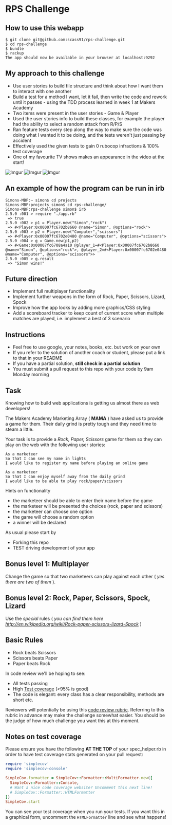 # RPS Challenge

How to use this webapp
---------

```
$ git clone git@github.com:scass91/rps-challenge.git
$ cd rps-challenge
$ bundle
$ rackup
The app should now be available in your browser at localhost:9292
```

My approach to this challenge
---------
* Use user stories to build file structure and think about how I want them to interact with one another
* Build a test for a method I want, let it fail, then write the code and rework until it passes - using the TDD process learned in week 1 at Makers Academy
* Two items were present in the user stories - Game & Player
* Used the user stories info to build these classes, for example the player had the ability to select a random attack from R/P/S
* Ran feature tests every step along the way to make sure the code was doing what I wanted it to be doing, and the tests weren't just passing by accident
* Effectively used the given tests to gain 0 rubocop infractions & 100% test coverage
* One of my favourite TV shows makes an appearance in the video at the start!

![Imgur](https://i.imgur.com/3EGHNY1.png)
![Imgur](https://i.imgur.com/yFXPBip.png)
![Imgur](https://i.imgur.com/zo6PCBN.png)

An example of how the program can be run in irb
---------

```
Simons-MBP:~ simon$ cd projects
Simons-MBP:projects simon$ cd rps-challenge/
Simons-MBP:rps-challenge simon$ irb
2.5.0 :001 > require "./app.rb"
 => true
2.5.0 :002 > p1 = Player.new("Simon","rock")
 => #<Player:0x00007fc6702b8660 @name="Simon", @options="rock">
2.5.0 :003 > p2 = Player.new("Computer","scissors")
 => #<Player:0x00007fc6702e0480 @name="Computer", @options="scissors">
2.5.0 :004 > g = Game.new(p1,p2)
 => #<Game:0x00007fc6708a4a10 @player_1=#<Player:0x00007fc6702b8660 @name="Simon", @options="rock">, @player_2=#<Player:0x00007fc6702e0480 @name="Computer", @options="scissors">>
2.5.0 :005 > g.result
 => "Simon wins!"
```

Future direction
---------
* Implement full multiplayer functionality
* Implement further weapons in the form of Rock, Paper, Scissors, Lizard, Spock
* Improve how the app looks by adding more graphics/CSS styling
* Add a scoreboard tracker to keep count of current score when multiple matches are played, i.e. implement a best of 3 scenario

Instructions
-------

* Feel free to use google, your notes, books, etc. but work on your own
* If you refer to the solution of another coach or student, please put a link to that in your README
* If you have a partial solution, **still check in a partial solution**
* You must submit a pull request to this repo with your code by 9am Monday morning

Task
----

Knowing how to build web applications is getting us almost there as web developers!

The Makers Academy Marketing Array ( **MAMA** ) have asked us to provide a game for them. Their daily grind is pretty tough and they need time to steam a little.

Your task is to provide a _Rock, Paper, Scissors_ game for them so they can play on the web with the following user stories:

```
As a marketeer
So that I can see my name in lights
I would like to register my name before playing an online game

As a marketeer
So that I can enjoy myself away from the daily grind
I would like to be able to play rock/paper/scissors
```

Hints on functionality

- the marketeer should be able to enter their name before the game
- the marketeer will be presented the choices (rock, paper and scissors)
- the marketeer can choose one option
- the game will choose a random option
- a winner will be declared


As usual please start by

* Forking this repo
* TEST driving development of your app


## Bonus level 1: Multiplayer

Change the game so that two marketeers can play against each other ( _yes there are two of them_ ).

## Bonus level 2: Rock, Paper, Scissors, Spock, Lizard

Use the _special_ rules ( _you can find them here http://en.wikipedia.org/wiki/Rock-paper-scissors-lizard-Spock_ )

## Basic Rules

- Rock beats Scissors
- Scissors beats Paper
- Paper beats Rock

In code review we'll be hoping to see:

* All tests passing
* High [Test coverage](https://github.com/makersacademy/course/blob/main/pills/test_coverage.md) (>95% is good)
* The code is elegant: every class has a clear responsibility, methods are short etc.

Reviewers will potentially be using this [code review rubric](docs/review.md).  Referring to this rubric in advance may make the challenge somewhat easier.  You should be the judge of how much challenge you want this at this moment.

Notes on test coverage
----------------------

Please ensure you have the following **AT THE TOP** of your spec_helper.rb in order to have test coverage stats generated
on your pull request:

```ruby
require 'simplecov'
require 'simplecov-console'

SimpleCov.formatter = SimpleCov::Formatter::MultiFormatter.new([
  SimpleCov::Formatter::Console,
  # Want a nice code coverage website? Uncomment this next line!
  # SimpleCov::Formatter::HTMLFormatter
])
SimpleCov.start
```

You can see your test coverage when you run your tests. If you want this in a graphical form, uncomment the `HTMLFormatter` line and see what happens!
